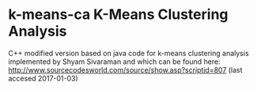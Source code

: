 # k-means-ca K-Means Clustering Analysis

C++ modified version based on java code for k-means clustering analysis implemented by Shyam Sivaraman and which can be found here: http://www.sourcecodesworld.com/source/show.asp?scriptid=807 (last accesed 2017-01-03)
